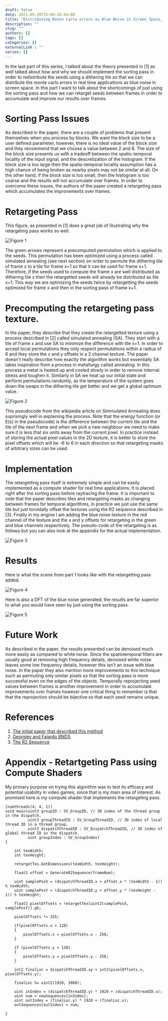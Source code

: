 ```yaml
---
draft: false
date: 2021-05-20T15:04:20-04:00
title: "Distributing Monte Carlo errors as Blue Noise in Screen Space, Part 2 - Retargeting Pass"
description: ""
slug: ""
authors: []
tags: []
categories: []
externalLink : ""
series: []
---
```


In the last part of this series, I talked about the theory presented in [1] as well talked about how and why we should implement the sorting pass in order to redistribute the seeds using a dithering tile so that we can distribute the monte carlo errors in real time applications as blue noise in screen space. In this part I want to talk about the shortcomings of just using the sorting pass and how we can retarget seeds between frames in order to accumulate and improve our results over frames.

# Sorting Pass Issues

As described in the paper, there are a couple of problems that present themselves when you process by blocks. We want the block size to be a user defined parameter, however, there is no ideal value of the block size and they recommend that we choose a value between 2 and 8. The size of the block size presents us with a tradeoff between the spatio-temporal locality of the input signal, and the descretization of the histogram. If the block size is too large then the spatio-temporal locality assumption has a high chance of being broken as nearby pixels may not be similar at all. On the other hand, if the block size is too small, then the histogram is too coarse and the results will not accumulate over frames. In order to overcome these issues, the authors of the paper created a retargeting pass which accumulates the improvements over frames.

# Retargeting Pass

This figure, as presented in [1] does a great job of illustrating why the retargeting pass works so well.

![Figure 1](/posts/RetargetingPassImg/RetargetExp.PNG)

The green arrows represent a precomputed permutation which is applied to the seeds. This permutation has been optimized using a process called simulated annealing (see next section) on order to permute the dithering tile of frame x to a tile for frame x+1 so that it can be used for frame x+1. Therefore, if the seeds used to compute the frame x are well distributed as dithering tile x then the retargetted seeds will already be distributed as tile x+1. This way we are optimizing the seeds twice by retargetting the seeds optimized for frame x and then in the sorting pass of frame x+1.

# Precomputing the retargeting pass texture.

In the paper, they describe that they create the retargetted texture using a process described in [2] called simulated annealing (SA). They start with a tile of frame x and use SA to minimize the difference with tile x+1. In order to accept local permutations they only respect permutations within a radius of 6 and they store the x and y offsets in a 2 channel texture. The paper doesn't really describe how exactly the algorithm works but essentially SA takes inspiration from a process in metallurgy called annealing. In this process a metal is heated up and cooled slowly in order to remove internal stress and toughen it. Similarly in SA we heat up our initial state and perform permutations randomly, as the temperature of the system goes down the swaps in the dithering tile get better and we get a global optimum value. 

![Figure 2](/posts/RetargetingPassImg/PseudoCodeSA.PNG)

This pseudocode from the wikipedia article on Simmulated Annealing does suprisingly well in explaining the process. Note that the energy function (or E(s) in the pseudocode) is the difference between the current tile and the tile of the next frame and when we pick a new neighbour we need to make sure it is less that six units away from the current pixel. In practice instead of storing the actual pixel values in the 2D texture, it is better to store the pixel offsets which will be -6 to 6 in each direction so that retargeting masks of arbitrary sizes can be used.

# Implementation

The retargetting pass itself is extremely simple and can be easily implemented as a compute shader for real time applications. It is placed right after the sorting pass before raytracing the frame. It is important to note that the paper describes tiles and retargeting masks as changing between frames for temporal algorithms, in practice we just use the same tile but just toroidally offset the textures using the R2 sequence described in [3]. Finally in my engine I am adding the blue noise texture in the red channel of the texture and the x and y offsets for retargeting in the green and blue channels respectively. The pseudo-code of the retargeting is as follows but you can also look at the appendix for the actual implementation. 

![Figure 3](/posts/RetargetingPassImg/PseudoCodeMain.PNG)


# Results

Here is what the scene from part 1 looks like with the retargetting pass added.

![Figure 4](/posts/RetargetingPassImg/Scene.PNG)


Here is also a DFT of the blue noise generated, the results are far superior to what you would have seen by just using the sorting pass.

![Figure 5](/posts/RetargetingPassImg/DFT.PNG)


# Future Work

As described in the paper, the results presented can be denoised much more easily as compared to white noise. Since the spatiotemporal filters are usually good at removing high frequency details, denoised white noise leaves some low frequency details, however this isn't an issue with blue noise. In the paper they also mention more improvements to this technique such as permuting only similar pixels so that the sorting pass is more successful even on the edges of the objects. Temporally reprojecting seed values between frames is another improvement in order to accumulate improvements over frames however one critical thing to remember is that that the reprojection should be bijective so that each seed remains unique. 

# References
1) [The initial paper that described this method](https://hal.archives-ouvertes.fr/hal-02158423/document)
2) [Georgiev and Fajardo BNDS](https://www.arnoldrenderer.com/research/dither_abstract.pdf)
3) [The R2 Sequence](http://extremelearning.com.au/unreasonable-effectiveness-of-quasirandom-sequences/#dither)

# Appendix - Retartgeting Pass using Compute Shaders

My primary purpose on trying this algorithm was to test its efficacy and potential usability in video games, since that is my main area of interest. As promised here is my compute shader that implements the retargeting pass.

```hlsl
[numthreads(4, 4, 1)]
void main(uint3 groupID : SV_GroupID, // 3D index of the thread group in the dispatch.
          uint3 groupThreadID : SV_GroupThreadID, // 3D index of local thread ID in a thread group.
          uint3 dispatchThreadID : SV_DispatchThreadID, // 3D index of global thread ID in the dispatch.
          uint groupIndex : SV_GroupIndex)
{
        
    int texWidth;
    int texHeight;
      
    retargetTex.GetDimensions(texWidth, texHeight);
    
    float2 offset = GenerateR2Sequence(frameNum);
    
    uint samplePosX = (dispatchThreadID.x + offset.x * (texWidth - 1)) % texWidth;
    uint samplePosY = (dispatchThreadID.y + offset.y * (texHeight - 1)) % texHeight;
    
    float2 pixelOffsets = retargetTex[uint2(samplePosX, samplePosY)].gb;
    
    pixelOffsets *= 255;
    
    if(pixelOffsets.x > 128)
    {
        pixelOffsets.x = pixelOffsets.x - 256;
    }
    
    if (pixelOffsets.y > 128)
    {
        pixelOffsets.y = pixelOffsets.y - 256;
    }
    
    int2 finalLoc = dispatchThreadID.xy + int2(pixelOffsets.x, pixelOffsets.y);
    
    finalLoc %= uint2(1920, 1080);
    
    uint inIndex = (dispatchThreadID.y) * 1920 + (dispatchThreadID.x);
    uint num = newSequences[inIndex];
    uint outIndex = (finalLoc.y) * 1920 + (finalLoc.x);
    outSequences[outIndex] = num;

}
```